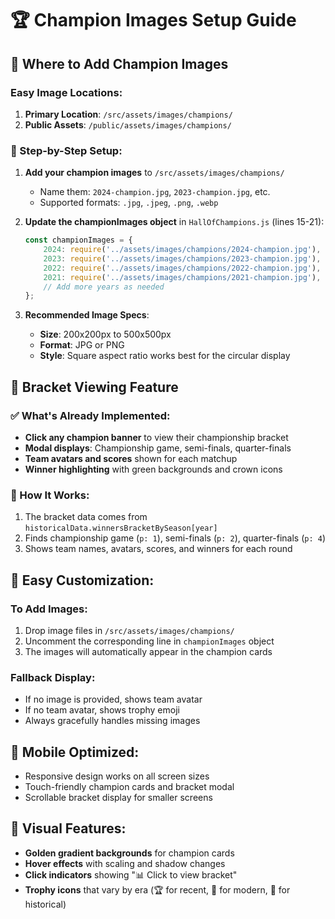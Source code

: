 # 🏆 Champion Images Setup Guide

## 📸 Where to Add Champion Images

### Easy Image Locations:
1. **Primary Location**: `/src/assets/images/champions/`
2. **Public Assets**: `/public/assets/images/champions/`

### 🎯 Step-by-Step Setup:

1. **Add your champion images** to `/src/assets/images/champions/`
   - Name them: `2024-champion.jpg`, `2023-champion.jpg`, etc.
   - Supported formats: `.jpg`, `.jpeg`, `.png`, `.webp`

2. **Update the championImages object** in `HallOfChampions.js` (lines 15-21):
   ```javascript
   const championImages = {
       2024: require('../assets/images/champions/2024-champion.jpg'),
       2023: require('../assets/images/champions/2023-champion.jpg'),
       2022: require('../assets/images/champions/2022-champion.jpg'),
       2021: require('../assets/images/champions/2021-champion.jpg'),
       // Add more years as needed
   };
   ```

3. **Recommended Image Specs**:
   - **Size**: 200x200px to 500x500px
   - **Format**: JPG or PNG
   - **Style**: Square aspect ratio works best for the circular display

## 🏀 Bracket Viewing Feature

### ✅ What's Already Implemented:
- **Click any champion banner** to view their championship bracket
- **Modal displays**: Championship game, semi-finals, quarter-finals
- **Team avatars and scores** shown for each matchup
- **Winner highlighting** with green backgrounds and crown icons

### 🎯 How It Works:
1. The bracket data comes from `historicalData.winnersBracketBySeason[year]`
2. Finds championship game (`p: 1`), semi-finals (`p: 2`), quarter-finals (`p: 4`)
3. Shows team names, avatars, scores, and winners for each round

## 🔧 Easy Customization:

### To Add Images:
1. Drop image files in `/src/assets/images/champions/`
2. Uncomment the corresponding line in `championImages` object
3. The images will automatically appear in the champion cards

### Fallback Display:
- If no image is provided, shows team avatar
- If no team avatar, shows trophy emoji
- Always gracefully handles missing images

## 📱 Mobile Optimized:
- Responsive design works on all screen sizes
- Touch-friendly champion cards and bracket modal
- Scrollable bracket display for smaller screens

## 🎨 Visual Features:
- **Golden gradient backgrounds** for champion cards
- **Hover effects** with scaling and shadow changes
- **Click indicators** showing "📊 Click to view bracket"
- **Trophy icons** that vary by era (🏆 for recent, 🥇 for modern, 🏅 for historical)